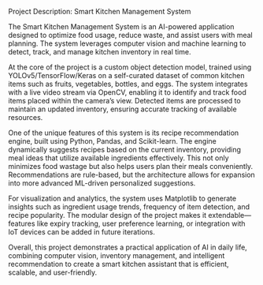 Project Description: Smart Kitchen Management System

The Smart Kitchen Management System is an AI-powered application designed to optimize food usage, reduce waste, and assist users with meal planning. The system leverages computer vision and machine learning to detect, track, and manage kitchen inventory in real time.

At the core of the project is a custom object detection model, trained using YOLOv5/TensorFlow/Keras on a self-curated dataset of common kitchen items such as fruits, vegetables, bottles, and eggs. The system integrates with a live video stream via OpenCV, enabling it to identify and track food items placed within the camera’s view. Detected items are processed to maintain an updated inventory, ensuring accurate tracking of available resources.

One of the unique features of this system is its recipe recommendation engine, built using Python, Pandas, and Scikit-learn. The engine dynamically suggests recipes based on the current inventory, providing meal ideas that utilize available ingredients effectively. This not only minimizes food wastage but also helps users plan their meals conveniently. Recommendations are rule-based, but the architecture allows for expansion into more advanced ML-driven personalized suggestions.

For visualization and analytics, the system uses Matplotlib to generate insights such as ingredient usage trends, frequency of item detection, and recipe popularity. The modular design of the project makes it extendable—features like expiry tracking, user preference learning, or integration with IoT devices can be added in future iterations.

Overall, this project demonstrates a practical application of AI in daily life, combining computer vision, inventory management, and intelligent recommendation to create a smart kitchen assistant that is efficient, scalable, and user-friendly.
